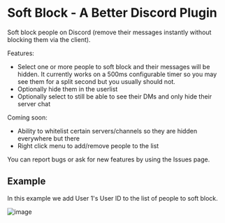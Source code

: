 # Soft Block - A Better Discord Plugin

Soft block people on Discord (remove their messages instantly without blocking them via the client).

Features:
* Select one or more people to soft block and their messages will be hidden. It currently works on a 500ms configurable timer so you may see them for a split second but you usually should not.
* Optionally hide them in the userlist
* Optionally select to still be able to see their DMs and only hide their server chat

Coming soon:
* Ability to whitelist certain servers/channels so they are hidden everywhere but there
* Right click menu to add/remove people to the list

You can report bugs or ask for new features by using the Issues page.

## Example

In this example we add User 1's User ID to the list of people to soft block.

![image](https://github.com/Aida-Enna/Soft-Block-BetterDiscord-Plugin/assets/5483362/9ad1bc38-2f72-4de2-a4c4-f8041caff7d9)


